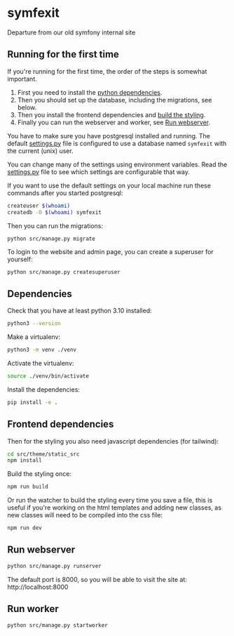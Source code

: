 # symfexit

Departure from our old symfony internal site

## Running for the first time

If you're running for the first time, the order of the steps is somewhat important.

1. First you need to install the [python dependencies](#dependencies).
2. Then you should set up the database, including the migrations, see below.
3. Then you install the frontend dependencies and [build the styling](#frontend-dependencies).
4. Finally you can run the webserver and worker, see [Run webserver](#run-webserver).

You have to make sure you have postgresql installed and running.
The default [settings.py](src/symfexit/settings.py) file is configured to use a database named `symfexit` with the current (unix) user.

You can change many of the settings using environment variables.
Read the [settings.py](src/symfexit/settings.py) file to see which settings are configurable that way.

If you want to use the default settings on your local machine run these commands after you started postgresql:

```bash
createuser $(whoami)
createdb -O $(whoami) symfexit
```

Then you can run the migrations:

```bash
python src/manage.py migrate
```

To login to the website and admin page, you can create a superuser for yourself:
```
python src/manage.py createsuperuser
```

## Dependencies

Check that you have at least python 3.10 installed:

```bash
python3 --version
```

Make a virtualenv:

```bash
python3 -m venv ./venv
```

Activate the virtualenv:

```bash
source ./venv/bin/activate
```

Install the dependencies:

```bash
pip install -e .
```

## Frontend dependencies

Then for the styling you also need javascript dependencies (for tailwind):

```bash
cd src/theme/static_src
npm install
```

Build the styling once:

```bash
npm run build
```

Or run the watcher to build the styling every time you save a file, this is useful if you're working on the html templates and adding new classes, as new classes will need to be compiled into the css file:

```bash
npm run dev
```

## Run webserver

```bash
python src/manage.py runserver
```

The default port is 8000, so you will be able to visit the site at: http://localhost:8000

## Run worker

```bash
python src/manage.py startworker
```
